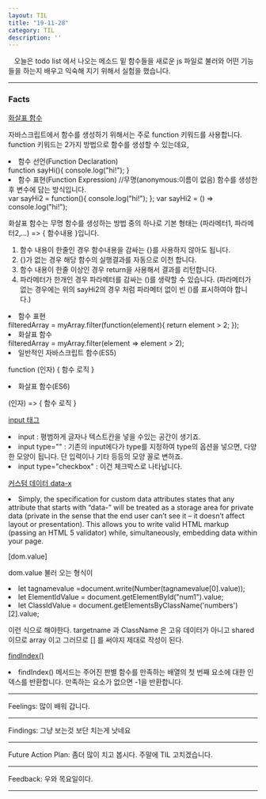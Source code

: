 ```yaml
---
layout: TIL
title: "19-11-28"
category: TIL
description: ''
---
```


&nbsp;&nbsp; 오늘은 todo list 에서 나오는 메소드 밑 함수들을 새로운 js 파일로 불러와 어떤 기능들을 하는지 배우고 익숙해 지기 위해서 실험을 했습니다.


-----

<h3>Facts</h3>


[화살표 함수](https://joshua1988.github.io/web-development/translation/essential-es6-features-for-vuejs/)

자바스크립트에서 함수를 생성하기 위해서는 주로 function 키워드를 사용합니다.
function 키워드는 2가지 방법으로 함수를 생성할 수 있는데요, 

<li>함수 선언(Function Declaration) </li>
function sayHi(){ 
  console.log("hi!");
}

<li>함수 표현(Function Expression) //무명(anonymous:이름이 없음) 함수를 생성한 후 변수에 담는 방식입니다.</li>
var sayHi2 = function(){
  console.log("hi!");
};
var sayHi2 = () => console.log("hi!");


 화살표 함수는 무명 함수를 생성하는 방법 중의 하나로 기본 형태는  (파라메터1, 파라메터2,...) => { 함수내용 }입니다.

1. 함수 내용이 한줄인 경우 함수내용을 감싸는 {}를 사용하지 않아도 됩니다.
2. {}가 없는 경우 해당 함수의 실행결과를 자동으로 이천 합니다.
3. 함수 내용이 한줄 이상인 경우 return을 사용해서 결과를 리턴합니다.
4. 파라메터가 한개인 경우 파라메터를 감싸는 ()를 생략할 수 있습니다. (파라메터가 없는 경우에는 위의 sayHi2의 경우 처럼 파라메터 없이 빈 ()를 표시하여야 합니다.)

<li>함수 표현</li>
filteredArray = myArray.filter(function(element){
  return element > 2;
});

<li>화살표 함수</li>
filteredArray = myArray.filter(element => element > 2);

<li> 일반적인 자바스크립트 함수(ES5)</li>

function (인자) {
	함수 로직
}

<li> 화살표 함수(ES6)</li>


(인자) => {
	함수 로직
}


[input 태그](https://delirussum.tistory.com/35)

<li>input : 평범하게 글자나 텍스트칸을 넣을 수있는 공간이 생기죠.</li>

<li>input type=""   : 기존의 input에다가 type를 지정하여 type의 옵션을 넣으면,
다양한 모양이 됩니다. 단 입력이나 기타 등등의 모양 꼴로 변하죠.</li>

<li>input type="checkbox" : 이건 체크박스로 나타납니다.</li>



[커스텀 데이터 data-x](https://stackoverflow.com/questions/23433415/html-with-attributes-starting-with-data?noredirect=1&lq=1)
<li>Simply, the specification for custom data attributes states that any attribute that starts with “data-” will be treated as a storage area for private data (private in the sense that the end user can’t see it – it doesn’t affect layout or presentation). This allows you to write valid HTML markup (passing an HTML 5 validator) while, simultaneously, embedding data within your page. </li>


[dom.value]


dom.value 불러 오는 형식이 
<li>let tagnamevalue =document.write(Number(tagnamevalue[0].value));</li>
<li>let ElementIdValue = document.getElementById("num1").value;</li>
<li>let ClassIdValue = document.getElementsByClassName('numbers')[2].value;</li>

이런 식으로 해야한다. 
targetname 과 ClassName 은 고유 데이터가 아니고 shared 이므로 array 이고 그러므로 [] 를 써야지 제대로 작성이 된다.

[findIndex()](https://bblog.tistory.com/300)
<li>findIndex() 메서드는 주어진 판별 함수를 만족하는 배열의 첫 번째 요소에 대한 인덱스를 반환합니다. 만족하는 요소가 없으면 -1을 반환합니다.</li>


---

Feelings: 많이 배워 갑니다.

---

Findings: 그냥 보는것 보단 치는게 낫네요

---

Future Action Plan: 좀더 많이 치고 봅시다. 주말에 TIL 고치겠습니다.

---

Feedback: 우와 목요일이다.

----
